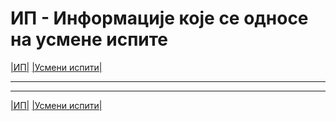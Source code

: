 # ИП - Информације које се односе на усмене испите

[|ИП|](../../README.md)  [|Усмени испити|](../README.md)

---

---  

[|ИП|](../../README.md)  [|Усмени испити|](../README.md)